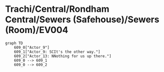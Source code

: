 # Trachi/Central/Rondham Central/Sewers (Safehouse)/Sewers (Room)/EV004


```mermaid
graph TD
    609_0["Actor_9"]
    609_1["Actor_9: SCIt's the other way."]
    609_2["Actor_13: NNothing for us up there."]
    609_0 --> 609_1
    609_0 --> 609_2
```